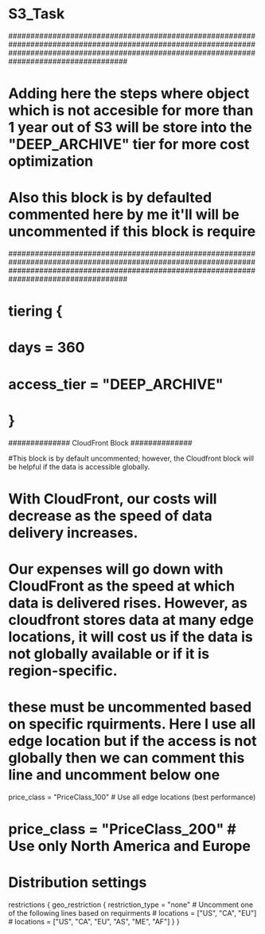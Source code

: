 # S3_Task


 ###################################################################################################################################################################################################

  # Adding here the steps where object which is not accesible for more than 1 year out of S3 will be store into the "DEEP_ARCHIVE" tier for more cost optimization
  # Also this block is by defaulted commented here by me it'll will be uncommented if this block is require

  ###################################################################################################################################################################################################    

  # tiering {
  #   days        = 360
  #   access_tier = "DEEP_ARCHIVE"
  # }




##############  CloudFront Block  ##############

#This block is by default uncommented; however, the Cloudfront block will be helpful if the data is accessible globally.
# With CloudFront, our costs will decrease as the speed of data delivery increases.
# Our expenses will go down with CloudFront as the speed at which data is delivered rises. However, as cloudfront stores data at many edge locations, it will cost us if the data is not globally available or if it is region-specific. 


# these must be uncommented based on specific rquirments. Here I use all edge location but if the access is not globally then we can comment this line and uncomment below one

  price_class = "PriceClass_100" # Use all edge locations (best performance)
  # price_class = "PriceClass_200" # Use only North America and Europe

  # Distribution settings
  restrictions {
    geo_restriction {
      restriction_type = "none"
      # Uncomment one of the following lines based on requirments
      # locations         = ["US", "CA", "EU"]
      # locations         = ["US", "CA", "EU", "AS", "ME", "AF"]
    }
  }
